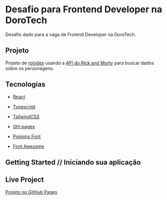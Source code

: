 # Desafio para Frontend Developer na DoroTech

Desafio dado para a vaga de Frotend Developer na DoroTech.

## Projeto

Projeto de [rolodex](https://en.wikipedia.org/wiki/Rolodex) usando a [API do Rick and Morty](https://en.wikipedia.org/wiki/Rick_and_Morty) para buscar dados sobre os personagens.

## Tecnologias

- [React](https://reactjs.org/)

- [Typescript](https://www.typescriptlang.org/)

- [TailwindCSS](https://tailwindcss.com/)

- [GH-pages](https://pages.github.com/)

- [Poppins Font](https://fonts.google.com/specimen/Poppins#standard-styles)

- [Font Awesome](https://fontawesome.com/)

## Getting Started // Iniciando sua aplicação

<!-- TODO: Insert how to do it -->

## Live Project

<!-- TODO: Fix link -->

[Projeto no GitHub Pages](https://google.com)
